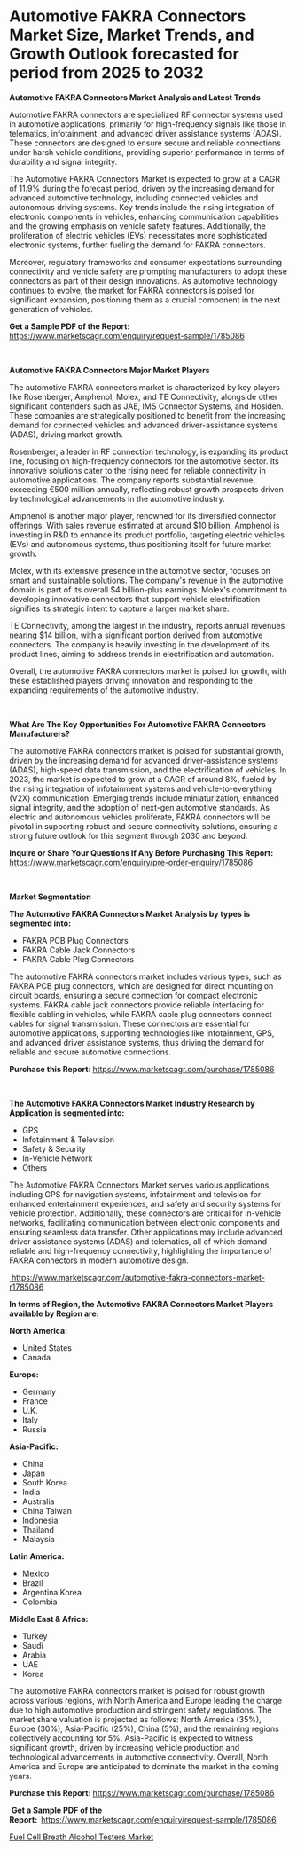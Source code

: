 <p><h1>Automotive FAKRA Connectors Market Size, Market Trends, and Growth Outlook forecasted for period from 2025 to 2032</h1></p><p><strong>Automotive FAKRA Connectors Market Analysis and Latest Trends</strong></p>
<p><p>Automotive FAKRA connectors are specialized RF connector systems used in automotive applications, primarily for high-frequency signals like those in telematics, infotainment, and advanced driver assistance systems (ADAS). These connectors are designed to ensure secure and reliable connections under harsh vehicle conditions, providing superior performance in terms of durability and signal integrity.</p><p>The Automotive FAKRA Connectors Market is expected to grow at a CAGR of 11.9% during the forecast period, driven by the increasing demand for advanced automotive technology, including connected vehicles and autonomous driving systems. Key trends include the rising integration of electronic components in vehicles, enhancing communication capabilities and the growing emphasis on vehicle safety features. Additionally, the proliferation of electric vehicles (EVs) necessitates more sophisticated electronic systems, further fueling the demand for FAKRA connectors. </p><p>Moreover, regulatory frameworks and consumer expectations surrounding connectivity and vehicle safety are prompting manufacturers to adopt these connectors as part of their design innovations. As automotive technology continues to evolve, the market for FAKRA connectors is poised for significant expansion, positioning them as a crucial component in the next generation of vehicles.</p></p>
<p><strong>Get a Sample PDF of the Report:&nbsp;</strong> <a href="https://www.marketscagr.com/enquiry/request-sample/1785086?utm_campaign=3019&utm_medium=2&utm_source=Github&utm_content=ia&utm_term=25032025&utm_id=automotive-fakra-connectors">https://www.marketscagr.com/enquiry/request-sample/1785086</a></p>
<p>&nbsp;</p>
<p><strong>Automotive FAKRA Connectors Major Market Players</strong></p>
<p><p>The automotive FAKRA connectors market is characterized by key players like Rosenberger, Amphenol, Molex, and TE Connectivity, alongside other significant contenders such as JAE, IMS Connector Systems, and Hosiden. These companies are strategically positioned to benefit from the increasing demand for connected vehicles and advanced driver-assistance systems (ADAS), driving market growth.</p><p>Rosenberger, a leader in RF connection technology, is expanding its product line, focusing on high-frequency connectors for the automotive sector. Its innovative solutions cater to the rising need for reliable connectivity in automotive applications. The company reports substantial revenue, exceeding €500 million annually, reflecting robust growth prospects driven by technological advancements in the automotive industry.</p><p>Amphenol is another major player, renowned for its diversified connector offerings. With sales revenue estimated at around $10 billion, Amphenol is investing in R&D to enhance its product portfolio, targeting electric vehicles (EVs) and autonomous systems, thus positioning itself for future market growth.</p><p>Molex, with its extensive presence in the automotive sector, focuses on smart and sustainable solutions. The company's revenue in the automotive domain is part of its overall $4 billion-plus earnings. Molex's commitment to developing innovative connectors that support vehicle electrification signifies its strategic intent to capture a larger market share.</p><p>TE Connectivity, among the largest in the industry, reports annual revenues nearing $14 billion, with a significant portion derived from automotive connectors. The company is heavily investing in the development of its product lines, aiming to address trends in electrification and automation.</p><p>Overall, the automotive FAKRA connectors market is poised for growth, with these established players driving innovation and responding to the expanding requirements of the automotive industry.</p></p>
<p>&nbsp;</p>
<p><strong>What Are The Key Opportunities For Automotive FAKRA Connectors Manufacturers?</strong></p>
<p><p>The automotive FAKRA connectors market is poised for substantial growth, driven by the increasing demand for advanced driver-assistance systems (ADAS), high-speed data transmission, and the electrification of vehicles. In 2023, the market is expected to grow at a CAGR of around 8%, fueled by the rising integration of infotainment systems and vehicle-to-everything (V2X) communication. Emerging trends include miniaturization, enhanced signal integrity, and the adoption of next-gen automotive standards. As electric and autonomous vehicles proliferate, FAKRA connectors will be pivotal in supporting robust and secure connectivity solutions, ensuring a strong future outlook for this segment through 2030 and beyond.</p></p>
<p><strong>Inquire or Share Your Questions If Any Before Purchasing This Report:</strong> <a href="https://www.marketscagr.com/enquiry/pre-order-enquiry/1785086?utm_campaign=3019&utm_medium=2&utm_source=Github&utm_content=ia&utm_term=25032025&utm_id=automotive-fakra-connectors">https://www.marketscagr.com/enquiry/pre-order-enquiry/1785086</a></p>
<p>&nbsp;</p>
<p><strong>Market Segmentation</strong></p>
<p><strong>The Automotive FAKRA Connectors Market Analysis by types is segmented into:</strong></p>
<p><ul><li>FAKRA PCB Plug Connectors</li><li>FAKRA Cable Jack Connectors</li><li>FAKRA Cable Plug Connectors</li></ul></p>
<p><p>The automotive FAKRA connectors market includes various types, such as FAKRA PCB plug connectors, which are designed for direct mounting on circuit boards, ensuring a secure connection for compact electronic systems. FAKRA cable jack connectors provide reliable interfacing for flexible cabling in vehicles, while FAKRA cable plug connectors connect cables for signal transmission. These connectors are essential for automotive applications, supporting technologies like infotainment, GPS, and advanced driver assistance systems, thus driving the demand for reliable and secure automotive connections.</p></p>
<p><strong>Purchase this Report:&nbsp;</strong><a href="https://www.marketscagr.com/purchase/1785086?utm_campaign=3019&utm_medium=2&utm_source=Github&utm_content=ia&utm_term=25032025&utm_id=automotive-fakra-connectors">https://www.marketscagr.com/purchase/1785086</a></p>
<p>&nbsp;</p>
<p><strong>The Automotive FAKRA Connectors Market Industry Research by Application is segmented into:</strong></p>
<p><ul><li>GPS</li><li>Infotainment & Television</li><li>Safety & Security</li><li>In-Vehicle Network</li><li>Others</li></ul></p>
<p><p>The Automotive FAKRA Connectors Market serves various applications, including GPS for navigation systems, infotainment and television for enhanced entertainment experiences, and safety and security systems for vehicle protection. Additionally, these connectors are critical for in-vehicle networks, facilitating communication between electronic components and ensuring seamless data transfer. Other applications may include advanced driver assistance systems (ADAS) and telematics, all of which demand reliable and high-frequency connectivity, highlighting the importance of FAKRA connectors in modern automotive design.</p></p>
<p><a href="https://www.marketscagr.com/automotive-fakra-connectors-market-r1785086?utm_campaign=3019&utm_medium=2&utm_source=Github&utm_content=ia&utm_term=25032025&utm_id=automotive-fakra-connectors">&nbsp;https://www.marketscagr.com/automotive-fakra-connectors-market-r1785086</a></p>
<p><strong>In terms of Region, the Automotive FAKRA Connectors Market Players available by Region are:</strong></p>
<p>
    <p> <strong> North America: </strong>
        <ul>
            <li>United States</li>
            <li>Canada</li>
        </ul>
        </p> 
    <p> <strong> Europe: </strong>
        <ul>
            <li>Germany</li>
            <li>France</li>
            <li>U.K.</li>
            <li>Italy</li>
            <li>Russia</li>
        </ul>
        </p> 
    <p> <strong> Asia-Pacific: </strong>
        <ul>
            <li>China</li>
            <li>Japan</li>
            <li>South Korea</li>
            <li>India</li>
            <li>Australia</li>
            <li>China Taiwan</li>
            <li>Indonesia</li>
            <li>Thailand</li>
            <li>Malaysia</li>
        </ul>
        </p> 
    <p> <strong> Latin America: </strong>
        <ul>
            <li>Mexico</li>
            <li>Brazil</li>
            <li>Argentina Korea</li>
            <li>Colombia</li>
        </ul>
        </p> 
    <p> <strong> Middle East & Africa: </strong>
        <ul>
            <li>Turkey</li>
            <li>Saudi</li>
            <li>Arabia</li>
            <li>UAE</li>
            <li>Korea</li>
        </ul>
    </p>
    </p>
<p><p>The automotive FAKRA connectors market is poised for robust growth across various regions, with North America and Europe leading the charge due to high automotive production and stringent safety regulations. The market share valuation is projected as follows: North America (35%), Europe (30%), Asia-Pacific (25%), China (5%), and the remaining regions collectively accounting for 5%. Asia-Pacific is expected to witness significant growth, driven by increasing vehicle production and technological advancements in automotive connectivity. Overall, North America and Europe are anticipated to dominate the market in the coming years.</p></p>
<p><strong>Purchase this Report: </strong><a href="https://www.marketscagr.com/purchase/1785086?utm_campaign=3019&utm_medium=2&utm_source=Github&utm_content=ia&utm_term=25032025&utm_id=automotive-fakra-connectors">https://www.marketscagr.com/purchase/1785086</a></p>
<p>&nbsp;<strong>Get a Sample PDF of the Report:&nbsp;&nbsp;</strong><a href="https://www.marketscagr.com/enquiry/request-sample/1785086?utm_campaign=3019&utm_medium=2&utm_source=Github&utm_content=ia&utm_term=25032025&utm_id=automotive-fakra-connectors">https://www.marketscagr.com/enquiry/request-sample/1785086</a></p>
<p><strong></strong></p>
<p><p><a href="https://github.com/djarixneoza/Market-Research-Report-List-1/blob/main/fuel-cell-breath-alcohol-testers-market.md?utm_campaign=3019&utm_medium=2&utm_source=Github&utm_content=ia&utm_term=25032025&utm_id=automotive-fakra-connectors">Fuel Cell Breath Alcohol Testers Market</a></p></p>